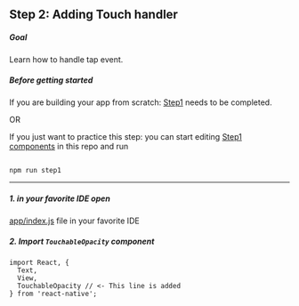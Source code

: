## Step 2: Adding Touch handler

##### Goal

Learn how to handle tap event.

##### Before getting started

If you are building your app from scratch: [Step1](/tutorial/step01_cleanup_and_dependencies/) needs to be completed.

OR

If you just want to practice this step: you can start editing [Step1 components](/tutorial/step01_cleanup_and_dependencies/) in this repo and run

```

npm run step1

```

***

##### 1. in your favorite IDE open

[app/index.js](/tutorial/step01_cleanup_and_dependencies/app/index.js) file in your favorite IDE

##### 2. Import `TouchableOpacity` component

```
import React, {
  Text,
  View,
  TouchableOpacity // <- This line is added
} from 'react-native';

```

